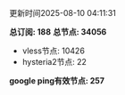 更新时间2025-08-10 04:11:31

**总订阅: 188**
**总节点: 34056**
- vless节点: 10426
- hysteria2节点: 22

**google ping有效节点: 257**
